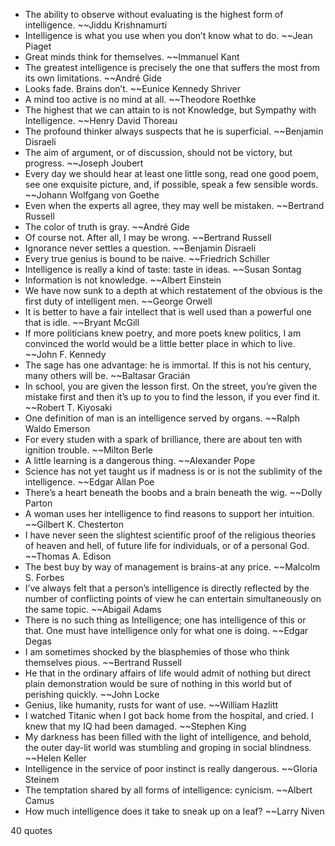 - The ability to observe without evaluating is the highest form of intelligence. ~~Jiddu Krishnamurti
 - Intelligence is what you use when you don’t know what to do. ~~Jean Piaget
 - Great minds think for themselves. ~~Immanuel Kant
 - The greatest intelligence is precisely the one that suffers the most from its own limitations. ~~André Gide
 - Looks fade. Brains don’t. ~~Eunice Kennedy Shriver
 - A mind too active is no mind at all. ~~Theodore Roethke
 - The highest that we can attain to is not Knowledge, but Sympathy with Intelligence. ~~Henry David Thoreau
 - The profound thinker always suspects that he is superficial. ~~Benjamin Disraeli
 - The aim of argument, or of discussion, should not be victory, but progress. ~~Joseph Joubert
 - Every day we should hear at least one little song, read one good poem, see one exquisite picture, and, if possible, speak a few sensible words. ~~Johann Wolfgang von Goethe
 - Even when the experts all agree, they may well be mistaken. ~~Bertrand Russell
 - The color of truth is gray. ~~André Gide
 - Of course not. After all, I may be wrong. ~~Bertrand Russell
 - Ignorance never settles a question. ~~Benjamin Disraeli
 - Every true genius is bound to be naive. ~~Friedrich Schiller
 - Intelligence is really a kind of taste: taste in ideas. ~~Susan Sontag
 - Information is not knowledge. ~~Albert Einstein
 - We have now sunk to a depth at which restatement of the obvious is the first duty of intelligent men. ~~George Orwell
 - It is better to have a fair intellect that is well used than a powerful one that is idle. ~~Bryant McGill
 - If more politicians knew poetry, and more poets knew politics, I am convinced the world would be a little better place in which to live. ~~John F. Kennedy
 - The sage has one advantage: he is immortal. If this is not his century, many others will be. ~~Baltasar Gracián
 - In school, you are given the lesson first. On the street, you’re given the mistake first and then it’s up to you to find the lesson, if you ever find it. ~~Robert T. Kiyosaki
 - One definition of man is an intelligence served by organs. ~~Ralph Waldo Emerson
 - For every studen with a spark of brilliance, there are about ten with ignition trouble. ~~Milton Berle
 - A little learning is a dangerous thing. ~~Alexander Pope
 - Science has not yet taught us if madness is or is not the sublimity of the intelligence. ~~Edgar Allan Poe
 - There’s a heart beneath the boobs and a brain beneath the wig. ~~Dolly Parton
 - A woman uses her intelligence to find reasons to support her intuition. ~~Gilbert K. Chesterton
 - I have never seen the slightest scientific proof of the religious theories of heaven and hell, of future life for individuals, or of a personal God. ~~Thomas A. Edison
 - The best buy by way of management is brains-at any price. ~~Malcolm S. Forbes
 - I’ve always felt that a person’s intelligence is directly reflected by the number of conflicting points of view he can entertain simultaneously on the same topic. ~~Abigail Adams
 - There is no such thing as Intelligence; one has intelligence of this or that. One must have intelligence only for what one is doing. ~~Edgar Degas
 - I am sometimes shocked by the blasphemies of those who think themselves pious. ~~Bertrand Russell
 - He that in the ordinary affairs of life would admit of nothing but direct plain demonstration would be sure of nothing in this world but of perishing quickly. ~~John Locke
 - Genius, like humanity, rusts for want of use. ~~William Hazlitt
 - I watched Titanic when I got back home from the hospital, and cried. I knew that my IQ had been damaged. ~~Stephen King
 - My darkness has been filled with the light of intelligence, and behold, the outer day-lit world was stumbling and groping in social blindness. ~~Helen Keller
 - Intelligence in the service of poor instinct is really dangerous. ~~Gloria Steinem
 - The temptation shared by all forms of intelligence: cynicism. ~~Albert Camus
 - How much intelligence does it take to sneak up on a leaf? ~~Larry Niven

40 quotes
